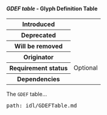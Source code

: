 <h4 id="GDEF" rel="off-6.3.2"><dfn>GDEF table</dfn> - Glyph Definition Table</h4>

<table>
    <tr><th>Introduced</th> <td> </td> </tr>
    <tr><th>Deprecated</th> <td> </td> </tr>
    <tr><th>Will be removed</th> <td> </td> </tr>
    <tr><th>Originator</th> <td> </td> </tr>
    <tr><th>Requirement status</th> <td> Optional</td> </tr>
    <tr><th>Dependencies</th> <td> </td> </tr>
</table>

The `GDEF` table...

<pre class=include>path: idl/GDEFTable.md</pre>

